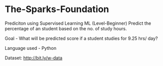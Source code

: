 # The-Sparks-Foundation
Prediciton using Supervised Learning ML (Level-Beginner)
Predict the percentage of an student based on the no. of study hours.

Goal - What will be predicted score if a student studies for 9.25 hrs/ day?

Language used - Python

Dataset: http://bit.ly/w-data
